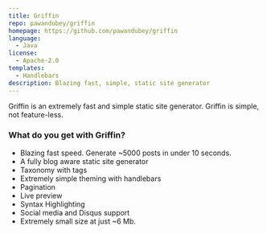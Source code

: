 ```yaml
---
title: Griffin
repo: pawandubey/griffin
homepage: https://github.com/pawandubey/griffin
language:
  - Java
license:
  - Apache-2.0
templates:
  - Handlebars
description: Blazing fast, simple, static site generator
---
```


Griffin is an extremely fast and simple static site generator.
Griffin is simple, not feature-less.

### What do you get with Griffin?

- Blazing fast speed. Generate ~5000 posts in under 10 seconds.
- A fully blog aware static site generator
- Taxonomy with tags
- Extremely simple theming with handlebars
- Pagination
- Live preview
- Syntax Highlighting
- Social media and Disqus support
- Extremely small size at just ~6 Mb.
